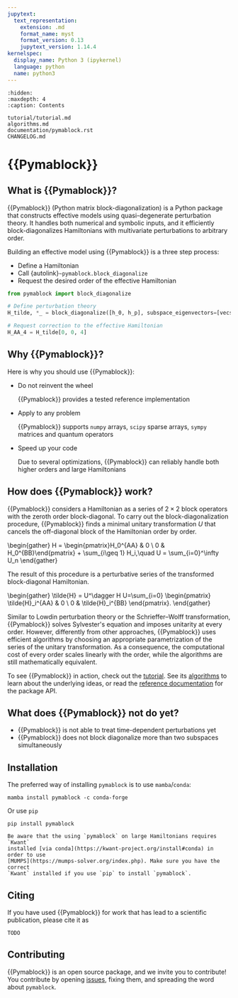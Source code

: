 ```yaml
---
jupytext:
  text_representation:
    extension: .md
    format_name: myst
    format_version: 0.13
    jupytext_version: 1.14.4
kernelspec:
  display_name: Python 3 (ipykernel)
  language: python
  name: python3
---
```


```{toctree}
:hidden:
:maxdepth: 4
:caption: Contents

tutorial/tutorial.md
algorithms.md
documentation/pymablock.rst
CHANGELOG.md
```

# {{Pymablock}}

## What is {{Pymablock}}?

{{Pymablock}} (Python matrix block-diagonalization) is a Python package that constructs
effective models using quasi-degenerate perturbation theory.
It handles both numerical and symbolic inputs, and it efficiently
block-diagonalizes Hamiltonians with multivariate perturbations to arbitrary
order.

Building an effective model using {{Pymablock}} is a three step process:
* Define a Hamiltonian
* Call {autolink}`~pymablock.block_diagonalize`
* Request the desired order of the effective Hamiltonian

```python
from pymablock import block_diagonalize

# Define perturbation theory
H_tilde, *_ = block_diagonalize([h_0, h_p], subspace_eigenvectors=[vecs_A, vecs_B])

# Request correction to the effective Hamiltonian
H_AA_4 = H_tilde[0, 0, 4]
```

## Why {{Pymablock}}?
Here is why you should use {{Pymablock}}:

* Do not reinvent the wheel

  {{Pymablock}} provides a tested reference implementation

* Apply to any problem

  {{Pymablock}} supports `numpy` arrays, `scipy` sparse arrays, `sympy` matrices and
  quantum operators

* Speed up your code

  Due to several optimizations, {{Pymablock}} can reliably handle both higher orders
  and large Hamiltonians

## How does {{Pymablock}} work?

{{Pymablock}} considers a Hamiltonian as a series of $2\times 2$ block operators
with the zeroth order block-diagonal.
To carry out the block-diagonalization procedure, {{Pymablock}} finds a minimal
unitary transformation $U$ that cancels the off-diagonal block of the
Hamiltonian order by order.

\begin{gather}
H = \begin{pmatrix}H_0^{AA} & 0 \\ 0 & H_0^{BB}\end{pmatrix} + \sum_{i\geq 1} H_i,\quad
U = \sum_{i=0}^\infty U_n
\end{gather}

The result of this procedure is a perturbative series of the transformed
block-diagonal Hamiltonian.

\begin{gather}
\tilde{H} = U^\dagger H U=\sum_{i=0}
\begin{pmatrix}
\tilde{H}_i^{AA} & 0 \\
0 & \tilde{H}_i^{BB}
\end{pmatrix}.
\end{gather}

Similar to Lowdin perturbation theory or the Schrieffer–Wolff transformation,
{{Pymablock}} solves Sylvester's equation and imposes unitarity at every order.
However, differently from other approaches, {{Pymablock}} uses efficient algorithms
by choosing an appropriate parametrization of the series of the unitary
transformation.
As a consequence, the computational cost of every order scales linearly with
the order, while the algorithms are still mathematically equivalent.

To see {{Pymablock}} in action, check out the [tutorial](tutorial/tutorial.md).
See its [algorithms](algorithms.md) to learn about the underlying ideas, or read
the [reference documentation](documentation/pymablock.rst) for the package API.

## What does {{Pymablock}} not do yet?

* {{Pymablock}} is not able to treat time-dependent perturbations yet
* {{Pymablock}} does not block diagonalize more than two subspaces simultaneously

## Installation

The preferred way of installing `pymablock` is to use `mamba`/`conda`:

```
mamba install pymablock -c conda-forge
```

Or use `pip`

```
pip install pymablock
```

```{important}
Be aware that the using `pymablock` on large Hamiltonians requires `Kwant`
installed [via conda](https://kwant-project.org/install#conda) in order to use
[MUMPS](https://mumps-solver.org/index.php). Make sure you have the correct
`Kwant` installed if you use `pip` to install `pymablock`.
```

## Citing

If you have used {{Pymablock}} for work that has lead to a scientific publication,
please cite it as

```
TODO

```

## Contributing

{{Pymablock}} is an open source package, and we invite you to contribute!
You contribute by opening [issues](https://gitlab.kwant-project.org/qt/pymablock/-/issues),
fixing them, and spreading the word about `pymablock`.
